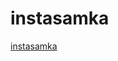 # instasamka
<a href="https://instasamka.top/" target="_blank" rel="nofollow noopener">instasamka</a>
